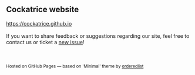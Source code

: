 ## Cockatrice website

https://cockatrice.github.io
<br>
<br>
If you want to share feedback or suggestions regarding our site, feel free to contact us or ticket a [new issue](https://github.com/Cockatrice/cockatrice.github.io/issues/new)!
<br>
<br>
<br>
<br>
<sup>Hosted on GitHub Pages &mdash; based on 'Minimal' theme by <a href="https://github.com/orderedlist">orderedlist</a><sub>
